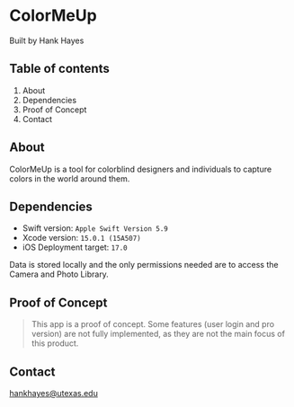 # ColorMeUp
Built by Hank Hayes
## Table of contents
1. About
2. Dependencies
3. Proof of Concept
4. Contact
## About
ColorMeUp is a tool for colorblind designers and individuals to capture colors in the world around them.
## Dependencies
- Swift version: `Apple Swift Version 5.9`
- Xcode version: `15.0.1 (15A507)`
- iOS Deployment target: `17.0`

Data is stored locally and the only permissions needed are to access the Camera and Photo Library.
## Proof of Concept
> This app is a proof of concept. Some features (user login and pro version) are not fully implemented, as they are not the main focus of this product.
## Contact
hankhayes@utexas.edu
